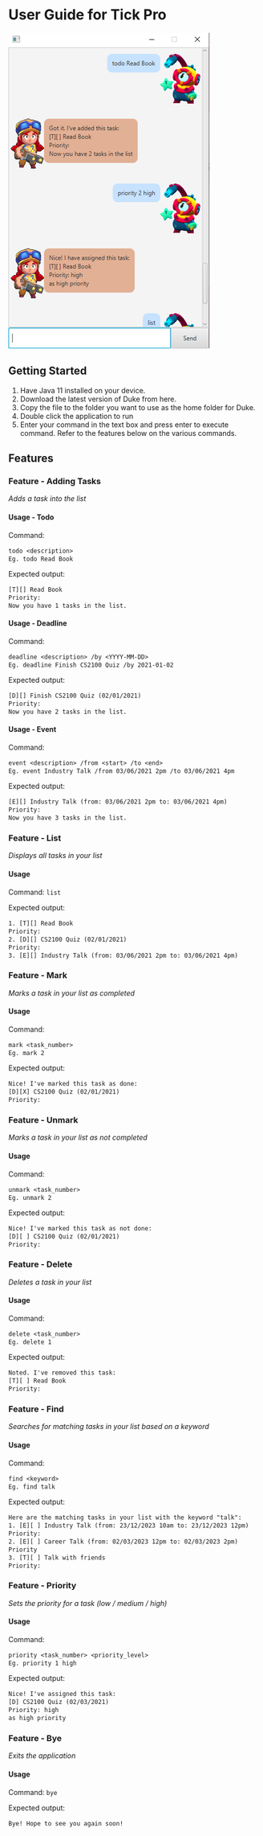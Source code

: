 # User Guide for Tick Pro

![This is an image](Ui.png)

## Getting Started

1. Have Java 11 installed on your device.
2. Download the latest version of Duke from here.
3. Copy the file to the folder you want to use as the home folder for Duke.
4. Double click the application to run
5. Enter your command in the text box and press enter to execute command. Refer to the features below on the various commands.

## Features

### Feature - Adding Tasks
*Adds a task into the list*
#### Usage - Todo
Command:
```
todo <description>
Eg. todo Read Book
```

Expected output:
```Got it. I've added this task: 
[T][] Read Book
Priority:
Now you have 1 tasks in the list.
```

#### Usage - Deadline
Command:
```
deadline <description> /by <YYYY-MM-DD>
Eg. deadline Finish CS2100 Quiz /by 2021-01-02
```

Expected output:
```Got it. I've added this task: 
[D][] Finish CS2100 Quiz (02/01/2021)
Priority:
Now you have 2 tasks in the list.
```

#### Usage - Event
Command:
```
event <description> /from <start> /to <end>
Eg. event Industry Talk /from 03/06/2021 2pm /to 03/06/2021 4pm
```
Expected output:
```Got it. I've added this task: 
[E][] Industry Talk (from: 03/06/2021 2pm to: 03/06/2021 4pm)
Priority:
Now you have 3 tasks in the list.
```

### Feature - List
*Displays all tasks in your list*
#### Usage
Command: `list`

Expected output:
```Here are the tasks in your list: 
1. [T][] Read Book
Priority:
2. [D][] CS2100 Quiz (02/01/2021)
Priority:
3. [E][] Industry Talk (from: 03/06/2021 2pm to: 03/06/2021 4pm)
```

### Feature - Mark
*Marks a task in your list as completed*
#### Usage
Command:
```
mark <task_number>
Eg. mark 2
```

Expected output:
```
Nice! I've marked this task as done:
[D][X] CS2100 Quiz (02/01/2021)
Priority:
```

### Feature - Unmark
*Marks a task in your list as not completed*
#### Usage
Command:
```
unmark <task_number>
Eg. unmark 2
```

Expected output:
```
Nice! I've marked this task as not done:
[D][ ] CS2100 Quiz (02/01/2021)
Priority:
```

### Feature - Delete
*Deletes a task in your list*
#### Usage
Command:
```
delete <task_number>
Eg. delete 1
```

Expected output:
```
Noted. I've removed this task:
[T][ ] Read Book
Priority:
```

### Feature - Find
*Searches for matching tasks in your list based on a keyword*
#### Usage
Command:
```
find <keyword>
Eg. find talk
```

Expected output:
```
Here are the matching tasks in your list with the keyword "talk":
1. [E][ ] Industry Talk (from: 23/12/2023 10am to: 23/12/2023 12pm)
Priority:
2. [E][ ] Career Talk (from: 02/03/2023 12pm to: 02/03/2023 2pm)
Priority
3. [T][ ] Talk with friends
Priority:
```

### Feature - Priority
*Sets the priority for a task (low / medium / high)*
#### Usage
Command:
```
priority <task_number> <priority_level>
Eg. priority 1 high
```

Expected output:
```
Nice! I've assigned this task:
[D] CS2100 Quiz (02/03/2021)
Priority: high
as high priority
```

### Feature - Bye
*Exits the application*
#### Usage
Command: `bye`

Expected output:
```
Bye! Hope to see you again soon!
```